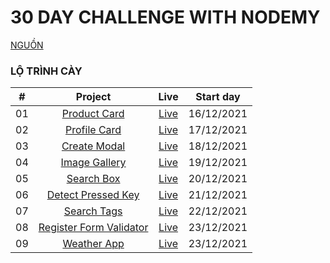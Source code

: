 # 30 DAY CHALLENGE WITH NODEMY
[NGUỒN](https://www.nodemy.vn/projects-html-css-js)
### LỘ TRÌNH CÀY
|  #  | Project | Live | Start day |
| :---: | :---: | :---: | :---: |
| 01  | [Product Card](https://github.com/Dusthuynh/30days-challenge-with-Nodemy/tree/main/ProductCard) | [Live](https://dusthuynh.github.io/30days-challenge-with-Nodemy/ProductCard/productCard.html) | 16/12/2021 |
| 02  | [Profile Card](https://github.com/Dusthuynh/30days-challenge-with-Nodemy/tree/main/profile-card) | [Live](https://dusthuynh.github.io/30days-challenge-with-Nodemy/profile-card/profile-card.html) | 17/12/2021 |
| 03  | [Create Modal](https://github.com/Dusthuynh/30days-challenge-with-Nodemy/tree/main/create-modal) | [Live](https://dusthuynh.github.io/30days-challenge-with-Nodemy/create-modal/create-modal.html) | 18/12/2021 |
| 04  | [Image Gallery](https://github.com/Dusthuynh/30days-challenge-with-Nodemy/tree/main/image-gallery) | [Live](https://dusthuynh.github.io/30days-challenge-with-Nodemy/image-gallery/image-gallery.html) | 19/12/2021 |
| 05  | [Search Box](https://github.com/Dusthuynh/30days-challenge-with-Nodemy/tree/main/search-box) | [Live](https://dusthuynh.github.io/30days-challenge-with-Nodemy/search-box/search-box.html) | 20/12/2021 |
| 06  | [Detect Pressed Key](https://github.com/Dusthuynh/30days-challenge-with-Nodemy/tree/main/detect-pressed-key) | [Live](https://dusthuynh.github.io/30days-challenge-with-Nodemy/detect-pressed-key/detect-pressed-key.html) | 21/12/2021 |
| 07  | [Search Tags](https://github.com/Dusthuynh/30days-challenge-with-Nodemy/tree/main/search-tags) | [Live](https://dusthuynh.github.io/30days-challenge-with-Nodemy/search-tags/search-tags.html) | 22/12/2021 |
| 08  | [Register Form Validator](https://github.com/Dusthuynh/30days-challenge-with-Nodemy/tree/main/register-form-validator) | [Live](https://dusthuynh.github.io/30days-challenge-with-Nodemy/register-form-validator/register-form-validator.html) | 23/12/2021 |
| 09  | [Weather App](https://github.com/Dusthuynh/30days-challenge-with-Nodemy/tree/main/register-form-validator) | [Live](https://dusthuynh.github.io/30days-challenge-with-Nodemy/weather-app/weather-app.html) | 23/12/2021 |